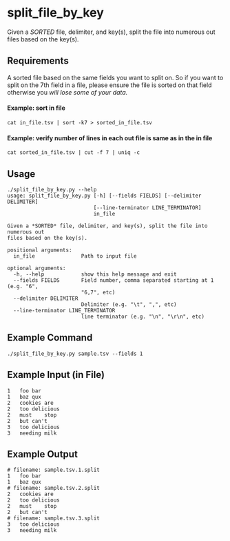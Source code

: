 # split_file_by_key
Given a *SORTED* file, delimiter, and key(s), split the file into numerous out files based on the key(s).

## Requirements
A sorted file based on the same fields you want to split on. So if you want to split on the 7th field in a file, please ensure the file is sorted on that field otherwise you *will lose some of your data.*

#### Example: sort in file
```cat in_file.tsv | sort -k7 > sorted_in_file.tsv```

#### Example: verify number of lines in each out file is same as in the in file
```cat sorted_in_file.tsv | cut -f 7 | uniq -c```

## Usage
```
./split_file_by_key.py --help
usage: split_file_by_key.py [-h] [--fields FIELDS] [--delimiter DELIMITER]
                            [--line-terminator LINE_TERMINATOR]
                            in_file

Given a *SORTED* file, delimiter, and key(s), split the file into numerous out
files based on the key(s).

positional arguments:
  in_file               Path to input file

optional arguments:
  -h, --help            show this help message and exit
  --fields FIELDS       Field number, comma separated starting at 1 (e.g. "6",
                        "6,7", etc)
  --delimiter DELIMITER
                        Delimiter (e.g. "\t", ",", etc)
  --line-terminator LINE_TERMINATOR
                        line terminator (e.g. "\n", "\r\n", etc)
```

## Example Command
```
./split_file_by_key.py sample.tsv --fields 1 
```

## Example Input (in File)
```
1	foo	bar
1	baz	qux
2	cookies	are
2	too	delicious
2	must	stop
2	but	can't
3	too	delicious
3	needing	milk
```

## Example Output
```
# filename: sample.tsv.1.split
1	foo	bar
1	baz	qux
# filename: sample.tsv.2.split
2	cookies	are
2	too	delicious
2	must	stop
2	but	can't
# filename: sample.tsv.3.split
3	too	delicious
3	needing	milk
```
